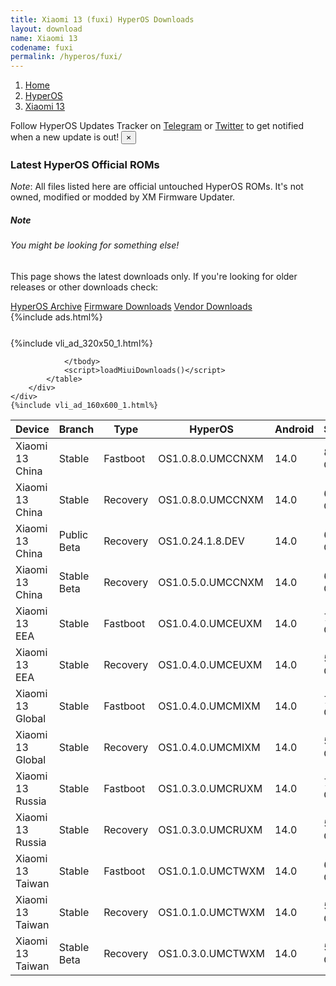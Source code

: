 ```yaml
---
title: Xiaomi 13 (fuxi) HyperOS Downloads
layout: download
name: Xiaomi 13
codename: fuxi
permalink: /hyperos/fuxi/
---
```

<nav aria-label="breadcrumb">
    <ol class="breadcrumb">
        <li class="breadcrumb-item"><a href="/">Home</a></li>
        <li class="breadcrumb-item"><a href="/hyperos/">HyperOS</a></li>
        <li class="breadcrumb-item active" aria-current="page"><a href="/hyperos/fuxi/">Xiaomi 13</a></li>
    </ol>
</nav>
<div class="alert alert-primary alert-dismissible fade show" role="alert">
    Follow HyperOS Updates Tracker on <a href="https://t.me/MIUIUpdatesTracker" class="alert-link">Telegram</a>
     or <a href="https://twitter.com/MiFwUpdater" class="alert-link">Twitter</a> to get notified when a new update is out!
    <button type="button" class="close" data-dismiss="alert" aria-label="Close">
        <span aria-hidden="true">&times;</span>
    </button>
</div>

### Latest HyperOS Official ROMs
*Note*: All files listed here are official untouched HyperOS ROMs. It's not owned, modified or modded by XM Firmware Updater.
<div class="card">
  <div class="card-body">
    <h5 class="card-title">Note</h5>
    <h6 class="card-subtitle mb-2 text-muted">You might be looking for something else!</h6>
    <p class="card-text">This page shows the latest downloads only.
     If you're looking for older releases or other downloads check:</p>
    <a href="/archive/hyperos/fuxi/" class="card-link">HyperOS Archive</a>
    <a href="/firmware/fuxi/" class="card-link">Firmware Downloads</a>
    <a href="/vendor/fuxi/" class="card-link">Vendor Downloads</a>
  </div>
</div>
{%include ads.html%}
<div class="row justify-content-center">
    <div class="col-10">
        <div class="table-responsive-md" style="margin-top: 25px;">
            {%include vli_ad_320x50_1.html%}
            <table id="miui" class="display dt-responsive nowrap compact table table-striped table-hover table-sm">
                <thead class="thead-dark">
                    <tr>
                        <th data-ref="device">Device</th>
                        <th data-ref="branch">Branch</th>
                        <th data-ref="type">Type</th>
                        <th data-ref="miui">HyperOS</th>
                        <th data-ref="android">Android</th>
                        <th data-ref="size">Size</th>
                        <th data-ref="size">Date</th>
                        <th data-ref="link">Link</th>
                    </tr>
                </thead>
                <tbody>
                <tr><td>Xiaomi 13 China</td><td>Stable</td><td>Fastboot</td><td>OS1.0.8.0.UMCCNXM</td><td>14.0</td><td>8.4 GB</td><td>2024-03-12</td><td><a href="/hyperos/fuxi/stable/OS1.0.8.0.UMCCNXM/">Download</a></td></tr>
<tr><td>Xiaomi 13 China</td><td>Stable</td><td>Recovery</td><td>OS1.0.8.0.UMCCNXM</td><td>14.0</td><td>6.4 GB</td><td>2024-03-21</td><td><a href="/hyperos/fuxi/stable/OS1.0.8.0.UMCCNXM/">Download</a></td></tr>
<tr><td>Xiaomi 13 China</td><td>Public Beta</td><td>Recovery</td><td>OS1.0.24.1.8.DEV</td><td>14.0</td><td>6.4 GB</td><td>2024-01-12</td><td><a href="/hyperos/fuxi/public beta/OS1.0.24.1.8.DEV/">Download</a></td></tr>
<tr><td>Xiaomi 13 China</td><td>Stable Beta</td><td>Recovery</td><td>OS1.0.5.0.UMCCNXM</td><td>14.0</td><td>6.4 GB</td><td>2023-12-23</td><td><a href="/hyperos/fuxi/stable beta/OS1.0.5.0.UMCCNXM/">Download</a></td></tr>
<tr><td>Xiaomi 13 EEA</td><td>Stable</td><td>Fastboot</td><td>OS1.0.4.0.UMCEUXM</td><td>14.0</td><td>7.7 GB</td><td>2024-03-08</td><td><a href="/hyperos/fuxi/stable/OS1.0.4.0.UMCEUXM/">Download</a></td></tr>
<tr><td>Xiaomi 13 EEA</td><td>Stable</td><td>Recovery</td><td>OS1.0.4.0.UMCEUXM</td><td>14.0</td><td>5.9 GB</td><td>2024-03-20</td><td><a href="/hyperos/fuxi/stable/OS1.0.4.0.UMCEUXM/">Download</a></td></tr>
<tr><td>Xiaomi 13 Global</td><td>Stable</td><td>Fastboot</td><td>OS1.0.4.0.UMCMIXM</td><td>14.0</td><td>7.7 GB</td><td>2024-03-18</td><td><a href="/hyperos/fuxi/stable/OS1.0.4.0.UMCMIXM/">Download</a></td></tr>
<tr><td>Xiaomi 13 Global</td><td>Stable</td><td>Recovery</td><td>OS1.0.4.0.UMCMIXM</td><td>14.0</td><td>5.8 GB</td><td>2024-04-19</td><td><a href="/hyperos/fuxi/stable/OS1.0.4.0.UMCMIXM/">Download</a></td></tr>
<tr><td>Xiaomi 13 Russia</td><td>Stable</td><td>Fastboot</td><td>OS1.0.3.0.UMCRUXM</td><td>14.0</td><td>7.4 GB</td><td>2024-02-28</td><td><a href="/hyperos/fuxi/stable/OS1.0.3.0.UMCRUXM/">Download</a></td></tr>
<tr><td>Xiaomi 13 Russia</td><td>Stable</td><td>Recovery</td><td>OS1.0.3.0.UMCRUXM</td><td>14.0</td><td>5.7 GB</td><td>2024-04-07</td><td><a href="/hyperos/fuxi/stable/OS1.0.3.0.UMCRUXM/">Download</a></td></tr>
<tr><td>Xiaomi 13 Taiwan</td><td>Stable</td><td>Fastboot</td><td>OS1.0.1.0.UMCTWXM</td><td>14.0</td><td>6.7 GB</td><td>2024-01-24</td><td><a href="/hyperos/fuxi/stable/OS1.0.1.0.UMCTWXM/">Download</a></td></tr>
<tr><td>Xiaomi 13 Taiwan</td><td>Stable</td><td>Recovery</td><td>OS1.0.1.0.UMCTWXM</td><td>14.0</td><td>5.7 GB</td><td>2024-01-16</td><td><a href="/hyperos/fuxi/stable/OS1.0.1.0.UMCTWXM/">Download</a></td></tr>
<tr><td>Xiaomi 13 Taiwan</td><td>Stable Beta</td><td>Recovery</td><td>OS1.0.3.0.UMCTWXM</td><td>14.0</td><td>5.7 GB</td><td>2024-06-12</td><td><a href="/hyperos/fuxi/stable beta/OS1.0.3.0.UMCTWXM/">Download</a></td></tr>

                </tbody>
                <script>loadMiuiDownloads()</script>
            </table>
        </div>
    </div>
    {%include vli_ad_160x600_1.html%}
</div>

